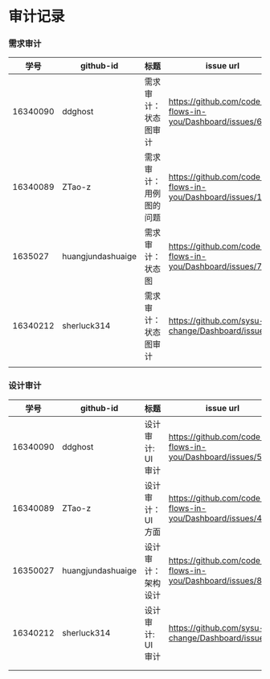 # 审计记录

### 需求审计


| 学号 | github-id | 标题 | issue url |
| ---- | --------- | ---- | --------- |
| 16340090 | ddghost   |  需求审计：状态图审计    |    https://github.com/code-flows-in-you/Dashboard/issues/6       |
| 16340089 | ZTao-z    |  需求审计：用例图的问题    | https://github.com/code-flows-in-you/Dashboard/issues/1          |
|   1635027   | huangjundashuaige          |  需求审计：状态图    |    https://github.com/code-flows-in-you/Dashboard/issues/7       |
|   16340212   |    sherluck314       |   需求审计：状态图审计   |       https://github.com/sysu-change/Dashboard/issues/3    |
|      |           |      |           |



### 设计审计

| 学号 | github-id | 标题 | issue url |
| ---- | --------- | ---- | --------- |
| 16340090 | ddghost   |  设计审计: UI审计    |    https://github.com/code-flows-in-you/Dashboard/issues/5      |
| 16340089 | ZTao-z    |  设计审计：UI方面    |    https://github.com/code-flows-in-you/Dashboard/issues/4       |
|   16350027   |  huangjundashuaige         | 设计审计：架构设计     |   https://github.com/code-flows-in-you/Dashboard/issues/8        |
|   16340212   |     sherluck314      |    设计审计: UI审计  |       https://github.com/sysu-change/Dashboard/issues/4    | 
|      |           |      |           |
|      |           |      |           |
